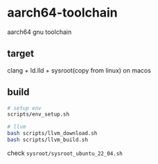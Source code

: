 # aarch64-toolchain

aarch64 gnu toolchain

## target

clang + ld.lld + sysroot(copy from linux) on macos

## build

```bash
# setup env
scripts/env_setup.sh

# llvm
bash scripts/llvm_download.sh
bash scripts/llvm_build.sh
```

check `sysroot/sysroot_ubuntu_22_04.sh`
